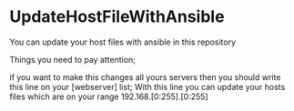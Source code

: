 # UpdateHostFileWithAnsible
You can update your host files with ansible in this repository


Things you need to pay attention;


if you want to make this changes all yours servers then you should write this line on your [webserver] list;
With this line you can update your hosts files which are on your range
192.168.[0:255].[0:255]
